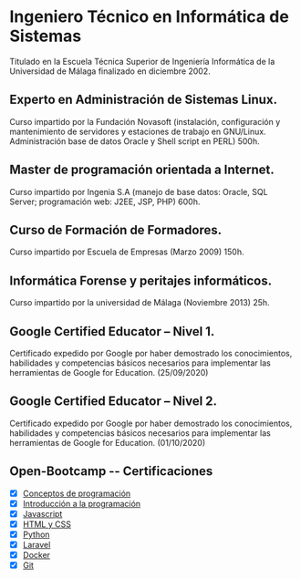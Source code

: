 # Ingeniero Técnico en Informática de Sistemas
Titulado en la Escuela Técnica Superior de Ingeniería Informática de la Universidad de Málaga finalizado en diciembre 2002.
## Experto en Administración de Sistemas Linux.
Curso impartido por la Fundación Novasoft (instalación, configuración y mantenimiento de servidores y estaciones de trabajo en GNU/Linux. Administración base de datos Oracle y Shell script en PERL) 500h.
## Master de programación orientada a Internet. 
Curso impartido por Ingenia S.A (manejo de base datos: Oracle, SQL Server; programación web: J2EE, JSP, PHP) 600h.
## Curso de Formación de Formadores. 
Curso impartido por Escuela de Empresas  (Marzo 2009) 150h.
## Informática Forense y peritajes informáticos. 
Curso impartido por la universidad de Málaga (Noviembre 2013) 25h.
## Google Certified Educator – Nivel 1. 
Certificado expedido por Google por haber demostrado los conocimientos, habilidades y competencias básicos necesarios para implementar las herramientas de Google for Education. (25/09/2020) 
## Google Certified Educator – Nivel 2. 
Certificado expedido por Google por haber demostrado los conocimientos, habilidades y competencias básicos necesarios para implementar las herramientas de Google for Education. (01/10/2020) 

## Open-Bootcamp -- Certificaciones 
- [x] [Conceptos de programación](https://github.com/jasbeem/Open-Bootcamp/blob/main/Certificados/Certificado%20-%20Conceptos%20de%20programaci%C3%B3n.pdf)
- [x] [Introducción a la programación](https://github.com/jasbeem/Open-Bootcamp/blob/main/Certificados/Certificado%20-%20Introduccion%20a%20la%20programacion.pdf)
- [x] [Javascript](https://github.com/jasbeem/Open-Bootcamp/blob/main/Certificados/Certificado%20-%20Javascript.pdf)
- [x] [HTML y CSS](https://github.com/jasbeem/Open-Bootcamp/blob/main/Certificados/Certificado%20-%20HTML-CSS.pdf)
- [x] [Python](https://github.com/jasbeem/Open-Bootcamp/blob/main/Certificados/Certificado%20-%20Python.pdf)
- [x] [Laravel](https://github.com/jasbeem/Open-Bootcamp/blob/main/Certificados/Certificado%20-%20Laravel.pdf)
- [x] [Docker](https://github.com/jasbeem/Open-Bootcamp/blob/main/Certificados/Certificado%20-%20Docker.pdf)
- [x] [Git](https://github.com/jasbeem/Open-Bootcamp/blob/main/Certificados/Certificado%20-%20Git.pdf)
